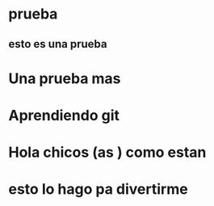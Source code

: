 # prueba

## esto es una prueba
# Una prueba mas 
# Aprendiendo git
# Hola chicos (as ) como estan

# esto lo hago pa divertirme 
